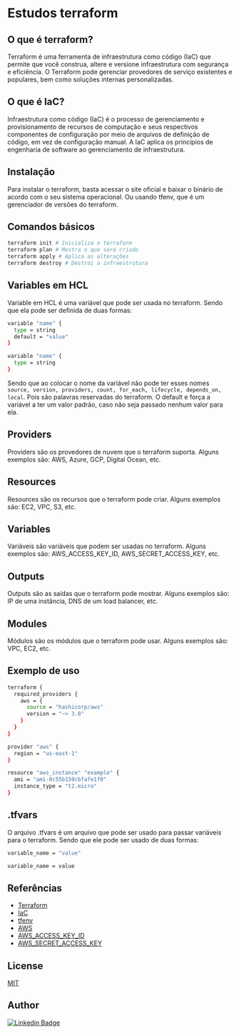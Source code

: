 # Estudos terraform

## O que é terraform?

Terraform é uma ferramenta de infraestrutura como código (IaC) que permite que você construa, altere e versione infraestrutura com segurança e eficiência. O Terraform pode gerenciar provedores de serviço existentes e populares, bem como soluções internas personalizadas.

## O que é IaC?

Infraestrutura como código (IaC) é o processo de gerenciamento e provisionamento de recursos de computação e seus respectivos componentes de configuração por meio de arquivos de definição de código, em vez de configuração manual. A IaC aplica os princípios de engenharia de software ao gerenciamento de infraestrutura.

## Instalação

Para instalar o terraform, basta acessar o site oficial e baixar o binário de acordo com o seu sistema operacional. Ou usando tfenv, que é um gerenciador de versões do terraform.

## Comandos básicos

```bash
terraform init # Inicializa o terraform
terraform plan # Mostra o que será criado
terraform apply # Aplica as alterações
terraform destroy # Destroi a infraestrutura
```

## Variables em HCL

Variable em HCL é uma variável que pode ser usada no terraform. Sendo que ela pode ser definida de duas formas:

```bash
variable "name" {
  type = string
  default = "value"
}
```

```bash
variable "name" {
  type = string
}
```

Sendo que ao colocar o nome da variável não pode ter esses nomes `source, version, providers, count, for_each, lifecycle, depends_on, local`. Pois são palavras reservadas do terraform.
O default e força a variável a ter um valor padrão, caso não seja passado nenhum valor para ela.

## Providers

Providers são os provedores de nuvem que o terraform suporta. Alguns exemplos são: AWS, Azure, GCP, Digital Ocean, etc.

## Resources

Resources são os recursos que o terraform pode criar. Alguns exemplos são: EC2, VPC, S3, etc.

## Variables

Variáveis são variáveis que podem ser usadas no terraform. Alguns exemplos são: AWS_ACCESS_KEY_ID, AWS_SECRET_ACCESS_KEY, etc.

## Outputs

Outputs são as saídas que o terraform pode mostrar. Alguns exemplos são: IP de uma instância, DNS de um load balancer, etc.

## Modules

Módulos são os módulos que o terraform pode usar. Alguns exemplos são: VPC, EC2, etc.

## Exemplo de uso

```bash
terraform {
  required_providers {
    aws = {
      source = "hashicorp/aws"
      version = "~> 3.0"
    }
  }
}

provider "aws" {
  region = "us-east-1"
}

resource "aws_instance" "example" {
  ami = "ami-0c55b159cbfafe1f0"
  instance_type = "t2.micro"
}
```

## .tfvars

O arquivo .tfvars é um arquivo que pode ser usado para passar variáveis para o terraform. Sendo que ele pode ser usado de duas formas:

```bash
variable_name = "value"
```

```bash
variable_name = value
```

## Referências

- [Terraform](https://www.terraform.io/)
- [IaC](https://www.redhat.com/pt-br/topics/automation/what-is-infrastructure-as-code)
- [tfenv](https://github.com/tfutils/tfenv)
- [AWS](https://aws.amazon.com/pt/)
- [AWS_ACCESS_KEY_ID](https://docs.aws.amazon.com/pt_br/general/latest/gr/aws-sec-cred-types.html#access-keys-and-secret-access-keys)
- [AWS_SECRET_ACCESS_KEY](https://docs.aws.amazon.com/pt_br/general/latest/gr/aws-sec-cred-types.html#access-keys-and-secret-access-keys)

## License

[MIT](https://choosealicense.com/licenses/mit/)

## Author

[![Linkedin Badge](https://img.shields.io/badge/-Walber%20Vaz-blue?style=flat-square&logo=Linkedin&logoColor=white&link=https://www.linkedin.com/in/walber-vaz/)](https://www.linkedin.com/in/walber-vaz/)
